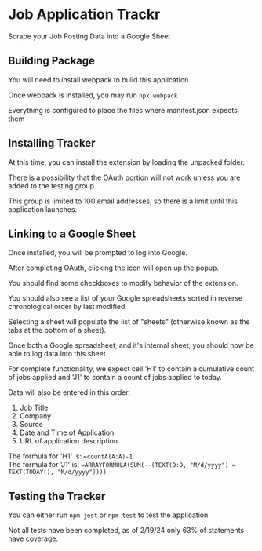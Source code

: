 # Job Application Trackr
Scrape your Job Posting Data into a Google Sheet

## Building Package
You will need to install webpack to build this application.

Once webpack is installed, you may run ```npx webpack```

Everything is configured to place the files where manifest.json expects them


## Installing Tracker
At this time, you can install the extension by loading the unpacked folder.

There is a possibility that the OAuth portion will not work unless you are added to the testing group.

This group is limited to 100 email addresses, so there is a limit until this application launches.


## Linking to a Google Sheet
Once installed, you will be prompted to log into Google.

After completing OAuth, clicking the icon will open up the popup.

You should find some checkboxes to modify behavior of the extension.

You should also see a list of your Google spreadsheets sorted in reverse chronological order by last modified.

Selecting a sheet will populate the list of "sheets" (otherwise known as the tabs at the bottom of a sheet).

Once both a Google spreadsheet, and it's internal sheet, you should now be able to log data into this sheet.

For complete functionality, we expect cell 'H1' to contain a cumulative count of jobs applied and 'J1' to contain a count of jobs applied to today.

Data will also be entered in this order:
1. Job Title
2. Company
3. Source
4. Date and Time of Application
5. URL of application description


The formula for 'H1' is: ```=countA(A:A)-1```<br>
The formula for 'J1' is: ```=ARRAYFORMULA(SUM(--(TEXT(D:D, "M/d/yyyy") = TEXT(TODAY(), "M/d/yyyy"))))```


## Testing the Tracker
You can either run ```npm jest``` or ```npm test``` to test the application

Not all tests have been completed, as of 2/19/24 only 63% of statements have coverage.